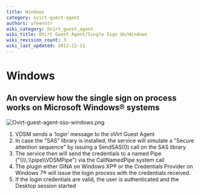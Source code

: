```yaml
---
title: Windows
category: ovirt-guest-agent
authors: vfeenstr
wiki_category: Ovirt_guest_agent
wiki_title: OVirt Guest Agent/Single Sign On/Windows
wiki_revision_count: 3
wiki_last_updated: 2012-12-11
---
```


# Windows

## An overview how the single sign on process works on Microsoft Windows® systems

![](Ovirt-guest-agent-sso-windows.png "Ovirt-guest-agent-sso-windows.png")

1.  VDSM sends a 'login' message to the oVirt Guest Agent
2.  In case the "SAS" library is installed, the service will simulate a "Secure attention sequence" by issuing a SendSAS(0) call on the SAS library
3.  The service then will send the credentials to a named Pipe ("\\\\\\\\.\\\\pipe\\\\VDSMPipe") via the CallNamedPipe system call
4.  The plugin either GINA on Windows XP® or the Credentials Provider on Windows 7® will issue the login process with the credentials received.
5.  If the login credentials are valid, the user is authenticated and the Desktop session started
